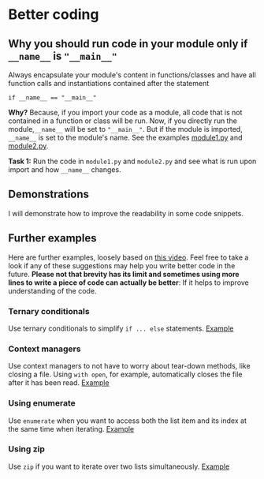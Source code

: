 # Better coding

## Why you should run code in your module only if `__name__` is `"__main__"`

Always encapsulate your module's content in functions/classes and have all function calls and instantiations contained after the statement
```
if __name__ == "__main__"
```
**Why?** Because, if you import your code as a module, all code that is not contained in a function or class will be run. Now, if you directly run the module,`__name__` will be set to `"__main__"`. But if the module is imported, `__name__` is set to the module's name. See the examples [module1.py](module1.py) and [module2.py](module2.py).

**Task 1:** Run the code in `module1.py` and `module2.py` and see what is run upon import and how `__name__` changes.

## Demonstrations

I will demonstrate how to improve the readability in some code snippets.

## Further examples 
Here are further examples, loosely based on [this video](https://youtu.be/C-gEQdGVXbk). Feel free to take a look if any of these suggestions may help you write better code in the future. **Please not that brevity has its limit and sometimes using more lines to write a piece of code can actually be better**: If it helps to improve understanding of the code.

### Ternary conditionals

Use ternary conditionals to simplify `if ... else` statements. [Example](https://github.com/ssciwr/Python-best-practices-course/blob/main/Material_Part5_BetterCoding/examples/ternary.py)

### Context managers
 
Use context managers to not have to worry about tear-down methods, like closing a file. Using `with open`, for example, automatically closes the file after it has been read. [Example](https://github.com/ssciwr/Python-best-practices-course/blob/main/Material_Part5_BetterCoding/examples/context_managers.py)

### Using enumerate

Use `enumerate` when you want to access both the list item and its index at the same time when iterating. [Example](https://github.com/ssciwr/Python-best-practices-course/blob/main/Material_Part5_BetterCoding/examples/enumerate.py)

### Using zip

Use `zip` if you want to iterate over two lists simultaneously. [Example](https://github.com/ssciwr/Python-best-practices-course/blob/main/Material_Part5_BetterCoding/examples/use_zip.py)
